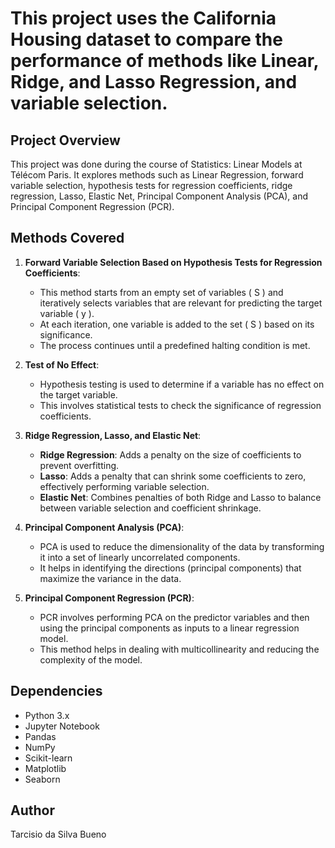 # This project uses the California Housing dataset to compare the performance of methods like Linear, Ridge, and Lasso Regression, and variable selection.

## Project Overview
This project was done during the course of Statistics: Linear Models at Télécom Paris. It explores methods such as Linear Regression, forward variable selection, hypothesis tests for regression coefficients, ridge regression, Lasso, Elastic Net, Principal Component Analysis (PCA), and Principal Component Regression (PCR).

## Methods Covered

1. **Forward Variable Selection Based on Hypothesis Tests for Regression Coefficients**:
    - This method starts from an empty set of variables \( S \) and iteratively selects variables that are relevant for predicting the target variable \( y \). 
    - At each iteration, one variable is added to the set \( S \) based on its significance.
    - The process continues until a predefined halting condition is met.

2. **Test of No Effect**:
    - Hypothesis testing is used to determine if a variable has no effect on the target variable.
    - This involves statistical tests to check the significance of regression coefficients.

3. **Ridge Regression, Lasso, and Elastic Net**:
    - **Ridge Regression**: Adds a penalty on the size of coefficients to prevent overfitting.
    - **Lasso**: Adds a penalty that can shrink some coefficients to zero, effectively performing variable selection.
    - **Elastic Net**: Combines penalties of both Ridge and Lasso to balance between variable selection and coefficient shrinkage.

4. **Principal Component Analysis (PCA)**:
    - PCA is used to reduce the dimensionality of the data by transforming it into a set of linearly uncorrelated components.
    - It helps in identifying the directions (principal components) that maximize the variance in the data.

5. **Principal Component Regression (PCR)**:
    - PCR involves performing PCA on the predictor variables and then using the principal components as inputs to a linear regression model.
    - This method helps in dealing with multicollinearity and reducing the complexity of the model.

## Dependencies
- Python 3.x
- Jupyter Notebook
- Pandas
- NumPy
- Scikit-learn
- Matplotlib
- Seaborn

## Author
Tarcisio da Silva Bueno